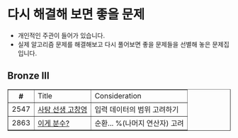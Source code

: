 # 다시 해결해 보면 좋을 문제
- 개인적인 주관이 들어가 있습니다.
- 실제 알고리즘 문제를 해결해보고 다시 풀어보면 좋을 문제들을 선별해 놓은 문제집 입니다.

## Bronze III
<html>
  <body>
    <table border="1">
      <th>
        #
        <td> Title
        <td> Consideration
      </th>
    <tr>
        <td>2547
        <td><a href="https://www.acmicpc.net/problem/2547">사탕 선생 고창영</a>
        <td> 입력 데이터의 범위 고려하기
    </tr>  
    <tr>
        <td>2863
        <td><a href="https://www.acmicpc.net/problem/2863">이게 분수?</a>
        <td> 순환... %(나머지 연산자) 고려
      </tr>  
    <tr>
        
  </body>
</html>
  
